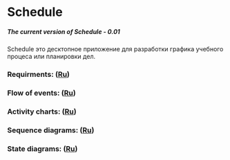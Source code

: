 # Schedule
##### The current version of Schedule - 0.01
Schedule это десктопное приложение для разработки графика учебного процеса или планировки дел.
### Requirments: ([Ru](https://github.com/Kiryl7/-Schedule/blob/master/docs/Project%20Documentation/SRS/SRS.md))
### Flow of events: ([Ru](https://github.com/Kiryl7/-Schedule/tree/master/docs/Project%20Documentation/UseCase))
### Activity charts: ([Ru](https://github.com/Kiryl7/-Schedule/tree/master/docs/Project%20Documentation/Activity))
### Sequence diagrams: ([Ru](https://github.com/Kiryl7/-Schedule/tree/master/docs/Project%20Documentation/Sequence))
### State diagrams: ([Ru](https://github.com/Kiryl7/-Schedule/tree/master/docs/Project%20Documentation/State))

